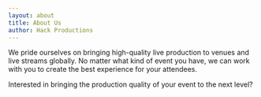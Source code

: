 ```yaml
---
layout: about
title: About Us
author: Hack Productions
---
```


We pride ourselves on bringing high-quality live production to venues and live streams globally. No matter what kind of event you have, we can work with you to create the best experience for your attendees.

Interested in bringing the production quality of your event to the next level?
